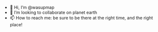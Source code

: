 - 👋 Hi, I’m @wasupmap
- 💞️ I’m looking to collaborate on planet earth
- 📫 How to reach me: be sure to be there at the right time, and the right place!

<!---
wasupmap/wasupmap is a ✨ special ✨ repository because its `README.md` (this file) appears on your GitHub profile.
You can click the Preview link to take a look at your changes.
--->
